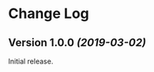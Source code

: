 Change Log
==========

Version 1.0.0 *(2019-03-02)*
----------------------------

Initial release.


